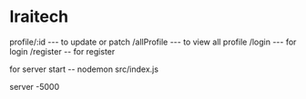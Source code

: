 # Iraitech

profile/:id --- to update or patch
/allProfile --- to view all profile
/login --- for login
/register -- for register

for server start -- nodemon src/index.js

server -5000

